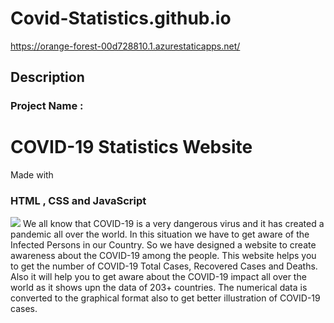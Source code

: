 # Covid-Statistics.github.io

https://orange-forest-00d728810.1.azurestaticapps.net/

<h2>Description</h2>

<h3>Project Name :</h3> <h1>COVID-19 Statistics Website</h1>

<div>
  <p>Made with <h3>HTML , CSS and JavaScript</h3></p>
</div>

<img src="Screenshot 2022-02-16 165314.png">
We all know that COVID-19 is a very dangerous virus and it has  created a pandemic all over the world.
In this situation we have to get aware of the Infected Persons in our Country. So we have designed a website to create
awareness about the COVID-19 among the people.
This website helps you to get the number of COVID-19 Total Cases, Recovered Cases and Deaths.
Also it will help you to get aware about the COVID-19 impact all over the world as it shows upn the data of 203+ countries. 
The numerical data is converted to the graphical format also to get better illustration of COVID-19 cases. 

